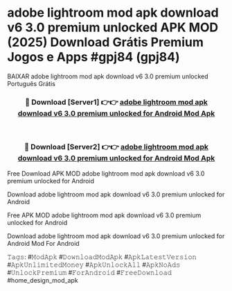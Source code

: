 # adobe lightroom mod apk download v6 3.0 premium unlocked APK MOD (2025) Download Grátis Premium Jogos e Apps #gpj84 (gpj84)
BAIXAR adobe lightroom mod apk download v6 3.0 premium unlocked Português Grátis

<div align="center">
<h3>🔴 Download [Server1] 👉👉 <a href="https://apps.libra.edu.pl?title=adobe_lightroom_mod_apk_download_v6_3.0_premium_unlocked&ref=21FP2">adobe lightroom mod apk download v6 3.0 premium unlocked for Android Mod Apk</a></h3><br>

<h3>🔴 Download [Server2] 👉👉 <a href="https://apps.libra.edu.pl?title=adobe_lightroom_mod_apk_download_v6_3.0_premium_unlocked&ref=21FP2">adobe lightroom mod apk download v6 3.0 premium unlocked for Android Mod Apk</a></h3>
</div>


Free Download APK MOD adobe lightroom mod apk download v6 3.0 premium unlocked for Android

Download adobe lightroom mod apk download v6 3.0 premium unlocked for Android 

Free APK MOD adobe lightroom mod apk download v6 3.0 premium unlocked for Android 

Download adobe lightroom mod apk download v6 3.0 premium unlocked for Android Mod For Android

𝚃𝚊𝚐𝚜: #𝙼𝚘𝚍𝙰𝚙𝚔 #𝙳𝚘𝚠𝚗𝚕𝚘𝚊𝚍𝙼𝚘𝚍𝙰𝚙𝚔 #𝙰𝚙𝚔𝙻𝚊𝚝𝚎𝚜𝚝𝚅𝚎𝚛𝚜𝚒𝚘𝚗 #𝙰𝚙𝚔𝚄𝚗𝚕𝚒𝚖𝚒𝚝𝚎𝚍𝙼𝚘𝚗𝚎𝚢 #𝙰𝚙𝚔𝚄𝚗𝚕𝚘𝚌𝚔𝙰𝚕𝚕 #𝙰𝚙𝚔𝙽𝚘𝙰𝚍𝚜 #𝚄𝚗𝚕𝚘𝚌𝚔𝙿𝚛𝚎𝚖𝚒𝚞𝚖 #𝙵𝚘𝚛𝙰𝚗𝚍𝚛𝚘𝚒𝚍 #𝙵𝚛𝚎𝚎𝙳𝚘𝚠𝚗𝚕𝚘𝚊𝚍 #home_design_mod_apk